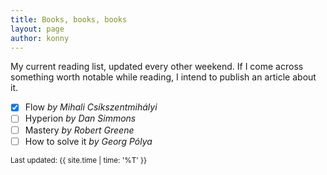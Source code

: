 ```yaml
---
title: Books, books, books
layout: page
author: konny
---
```

My current reading list, updated every other weekend. If I come across something worth notable while reading, I intend to publish an article about it.   

- [x] Flow *by Mihali Csíkszentmihályi*
- [ ] Hyperion *by Dan Simmons*
- [ ] Mastery *by Robert Greene*
- [ ] How to solve it *by Georg Pólya*   

<small class="post-date">Last updated: {{ site.time | time: '%T' }}</small>
